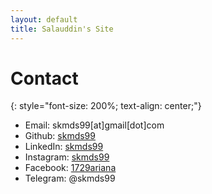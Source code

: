 ```yaml
---
layout: default
title: Salauddin's Site
---
```


# Contact
{: style="font-size: 200%; text-align: center;"}

 - Email: skmds99[at]gmail[dot]com
 - Github: [skmds99](https://github.com/skmds99)
 - LinkedIn: [skmds99](https://www.linkedin.com/in/skmds99/)
 - Instagram: [skmds99](https://www.instagram.com/skmds99)
 - Facebook:  [1729ariana](https://www.facebook.com/skmds99/)
 - Telegram: @skmds99
